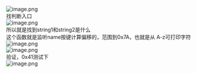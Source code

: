 ![image.png](https://cdn.nlark.com/yuque/0/2023/png/22837360/1695797920841-7312e6d6-0564-4189-9669-71ed85181302.png#averageHue=%23939292&clientId=u03eaa949-5791-4&from=paste&height=167&id=u2cbac163&originHeight=367&originWidth=599&originalType=binary&ratio=1.5&rotation=0&showTitle=false&size=56349&status=done&style=none&taskId=u44cd1f18-c7ae-4dc5-bea6-6852547d7c9&title=&width=273.3333435058594)<br />找判断入口<br />![image.png](https://cdn.nlark.com/yuque/0/2023/png/22837360/1695800574946-85b1f50f-792d-4ee7-8df3-7e74ebfef226.png#averageHue=%23fcfcfb&clientId=u03eaa949-5791-4&from=paste&height=285&id=ufa26f4eb&originHeight=598&originWidth=823&originalType=binary&ratio=1.5&rotation=0&showTitle=false&size=67212&status=done&style=none&taskId=uee1b9434-222f-4c5a-b75d-4ea17dd9423&title=&width=392.66668701171875)<br />所以就是找到string1和string2是什么<br />这个函数就是监听name按键计算偏移的，范围到0x7A，也就是从 A-z可打印字符<br />![image.png](https://cdn.nlark.com/yuque/0/2023/png/22837360/1695800624724-0898ecb3-9fa8-4d98-b6d2-5d589a61e078.png#averageHue=%23ebb96b&clientId=u03eaa949-5791-4&from=paste&height=54&id=u2fed49b8&originHeight=81&originWidth=333&originalType=binary&ratio=1.5&rotation=0&showTitle=false&size=7206&status=done&style=none&taskId=u9dd0965c-e3cb-4f3b-9002-36253576cfd&title=&width=222)<br />![image.png](https://cdn.nlark.com/yuque/0/2023/png/22837360/1695800673604-3d6d0408-f771-4875-92af-f5c5ea53a4a6.png#averageHue=%23fcfcfc&clientId=u03eaa949-5791-4&from=paste&height=256&id=u8a3233aa&originHeight=614&originWidth=789&originalType=binary&ratio=1.5&rotation=0&showTitle=false&size=54572&status=done&style=none&taskId=uc4be5f2d-8a73-4fee-a99d-194dc7cbf36&title=&width=329)<br />验证，0x41测试下<br />![image.png](https://cdn.nlark.com/yuque/0/2023/png/22837360/1695800765854-a3e03072-d680-4ac9-b952-82c4c6a1551c.png#averageHue=%237f7e7e&clientId=u03eaa949-5791-4&from=paste&height=172&id=ueaf278a6&originHeight=348&originWidth=706&originalType=binary&ratio=1.5&rotation=0&showTitle=false&size=57908&status=done&style=none&taskId=u6f601c04-2633-45b6-a5c2-71c88a77dc9&title=&width=348.66668701171875)
